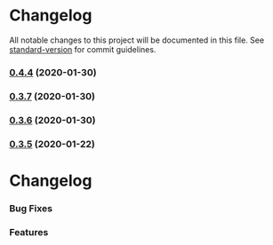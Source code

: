# Changelog

All notable changes to this project will be documented in this file. See [standard-version](https://github.com/conventional-changelog/standard-version) for commit guidelines.

### [0.4.4](https://github.com/naimo84/node-red-contrib-dockerode/compare/v0.4.3...v0.4.4) (2020-01-30)

### [0.3.7](https://github.com/ethanbrooks/node-red-contrib-dockerode/compare/v0.3.6...v0.3.7) (2020-01-30)

### [0.3.6](https://github.com/ethanbrooks/node-red-contrib-dockerode/compare/v0.3.5...v0.3.6) (2020-01-30)

### [0.3.5](https://github.com/ethanbrooks/node-red-contrib-dockerode/compare/v0.3.4...v0.3.5) (2020-01-22)

# Changelog

### Bug Fixes

### Features
